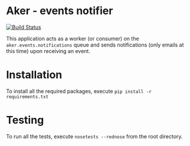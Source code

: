 # Aker - events notifier
[![Build Status](https://travis-ci.org/pjvv/aker-events-notifier.svg?branch=devel)](https://travis-ci.org/pjvv/aker-events-notifier)

This application acts as a worker (or consumer) on the `aker.events.notifications` queue and sends
notifications (only emails at this time) upon receiving an event.

# Installation
To install all the required packages, execute `pip install -r requirements.txt`

# Testing
To run all the tests, execute `nosetests --rednose` from the root directory.
